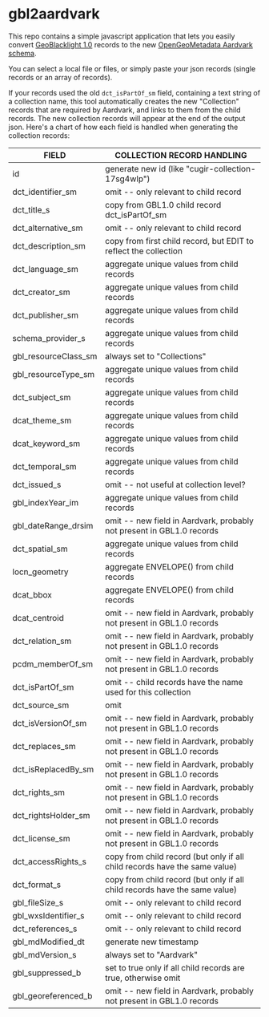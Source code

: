# gbl2aardvark

This repo contains a simple javascript application that lets you easily convert [GeoBlacklight 1.0](https://opengeometadata.org/docs/gbl-1.0) records to the new [OpenGeoMetadata Aardvark schema](https://opengeometadata.org/docs/ogm-aardvark).

You can select a local file or files, or simply paste your json records (single records or an array of records).

If your records used the old `dct_isPartOf_sm` field, containing a text string of a collection name, this tool automatically creates the new "Collection" records that are required by Aardvark, and links to them from the child records.  The new collection records will appear at the end of the output json.  Here's a chart of how each field is handled when generating the collection records:

| FIELD	| COLLECTION RECORD HANDLING |
| ----- | ---------------------------------------- |
| id | generate new id (like "cugir-collection-17sg4wlp") |
| dct_identifier_sm | omit -- only relevant to child record |
| dct_title_s | copy from GBL1.0 child record dct_isPartOf_sm |
| dct_alternative_sm | omit -- only relevant to child record |
| dct_description_sm | copy from first child record, but EDIT to reflect the collection |
| dct_language_sm | aggregate unique values from child records |
| dct_creator_sm | aggregate unique values from child records |
| dct_publisher_sm | aggregate unique values from child records |
| schema_provider_s | aggregate unique values from child records |
| gbl_resourceClass_sm | always set to "Collections" |
| gbl_resourceType_sm | aggregate unique values from child records |
| dct_subject_sm | aggregate unique values from child records |
| dcat_theme_sm | aggregate unique values from child records |
| dcat_keyword_sm | aggregate unique values from child records |
| dct_temporal_sm | aggregate unique values from child records |
| dct_issued_s | omit -- not useful at collection level? |
| gbl_indexYear_im | aggregate unique values from child records |
| gbl_dateRange_drsim | omit -- new field in Aardvark, probably not present in GBL1.0 records |
| dct_spatial_sm | aggregate unique values from child records |
| locn_geometry | aggregate ENVELOPE() from child records |
| dcat_bbox | aggregate ENVELOPE() from child records |
| dcat_centroid | omit -- new field in Aardvark, probably not present in GBL1.0 records |
| dct_relation_sm | omit -- new field in Aardvark, probably not present in GBL1.0 records |
| pcdm_memberOf_sm | omit -- new field in Aardvark, probably not present in GBL1.0 records |
| dct_isPartOf_sm | omit -- child records have the name used for this collection |
| dct_source_sm | omit |
| dct_isVersionOf_sm | omit -- new field in Aardvark, probably not present in GBL1.0 records |
| dct_replaces_sm | omit -- new field in Aardvark, probably not present in GBL1.0 records |
| dct_isReplacedBy_sm | omit -- new field in Aardvark, probably not present in GBL1.0 records |
| dct_rights_sm | omit -- new field in Aardvark, probably not present in GBL1.0 records |
| dct_rightsHolder_sm | omit -- new field in Aardvark, probably not present in GBL1.0 records |
| dct_license_sm | omit -- new field in Aardvark, probably not present in GBL1.0 records |
| dct_accessRights_s | copy from child record (but only if all child records have the same value) |
| dct_format_s | copy from child record (but only if all child records have the same value) |
| gbl_fileSize_s | omit -- only relevant to child record |
| gbl_wxsIdentifier_s | omit -- only relevant to child record |
| dct_references_s | omit -- only relevant to child record |
| gbl_mdModified_dt | generate new timestamp |
| gbl_mdVersion_s | always set to "Aardvark" |
| gbl_suppressed_b | set to true only if all child records are true, otherwise omit |
| gbl_georeferenced_b | omit -- new field in Aardvark, probably not present in GBL1.0 records |